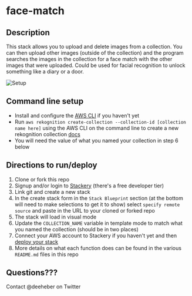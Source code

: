 # face-match

## Description
This stack allows you to upload and delete images from a collection. You can then upload other images (outside of the collection) and the program searches the images in the collection for a face match with the other images that were uploaded. Could be used for facial recognition to unlock something like a diary or a door.

![Setup](https://user-images.githubusercontent.com/12616554/59531815-d409d500-8e9b-11e9-9852-ec5c5e70d8cc.png)

## Command line setup
- Install and configure the [AWS CLI](https://aws.amazon.com/cli/) if you haven't yet
- Run `aws rekognition create-collection --collection-id [collection name here]` using the AWS CLI on the command line to create a new rekognition collection [docs](https://docs.aws.amazon.com/rekognition/latest/dg/API_CreateCollection.html)
- You will need the value of what you named your collection in step 6 below

## Directions to run/deploy
1. Clone or fork this repo
2. Signup and/or login to [Stackery](https://www.stackery.io/) (there's a free developer tier)
3. Link git and create a new stack
4. In the create stack form in the `Stack Blueprint` section (at the bottom will need to make selections to get it to show) select `specify remote source` and paste in the URL to your cloned or forked repo
5. The stack will load in visual mode
6. Update the `COLLECTION_NAME` variable in template mode to match what you named the collection (should be in two places)
7. Connect your AWS account to Stackery if you haven't yet and then [deploy your stack](https://docs.stackery.io/docs/workflow/deploying-serverless-stacks/)
8. More details on what each function does can be found in the various `README.md` files in this repo

## Questions???
Contact @deeheber on Twitter
